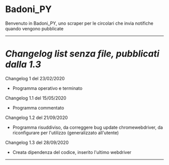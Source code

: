 # Badoni_PY

Benvenuto in Badoni_PY, uno scraper per le circolari che invia notifiche quando vengono pubblicate

------------------------------------------------------------------------------------------------------------

# *Changelog list senza file, pubblicati dalla 1.3*

Changelog 1 del 23/02/2020
   - Programma operativo e terminato

 Changelog 1.1 del 15/05/2020
  - Programma commentato

 Changelog 1.2 del 21/09/2020
  - Programma risuddiviso, da correggere bug update chromewebdriver, da riconfigurare per l'utilizzo (generalizzato all'utente)
  
 Changelog 1.3 del 28/09/2020
   - Creata dipendenza del codice, inserito l'ultimo webdriver

------------------------------------------------------------------------------------------------------------
